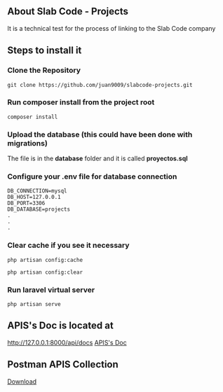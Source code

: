 ## About Slab Code - Projects

It is a technical test for the process of linking to the Slab Code company

## Steps to install it

### Clone the Repository
```
git clone https://github.com/juan9009/slabcode-projects.git
```

### Run composer install from the project root
```
composer install
```

### Upload the database (this could have been done with migrations)

The file is in the **database** folder and it is called **proyectos.sql**


### Configure your .env file for database connection
```
DB_CONNECTION=mysql
DB_HOST=127.0.0.1
DB_PORT=3306
DB_DATABASE=projects
.
.
.
```

### Clear cache if you see it necessary
```
php artisan config:cache

php artisan config:clear
```

### Run laravel virtual server
```
php artisan serve
```

## APIS's Doc is located at
http://127.0.0.1:8000/api/docs
[APIS's Doc](http://127.0.0.1:8000/api/docs)

## Postman APIS Collection
[Download](https://www.getpostman.com/collections/826911b25bacddaad02b)
